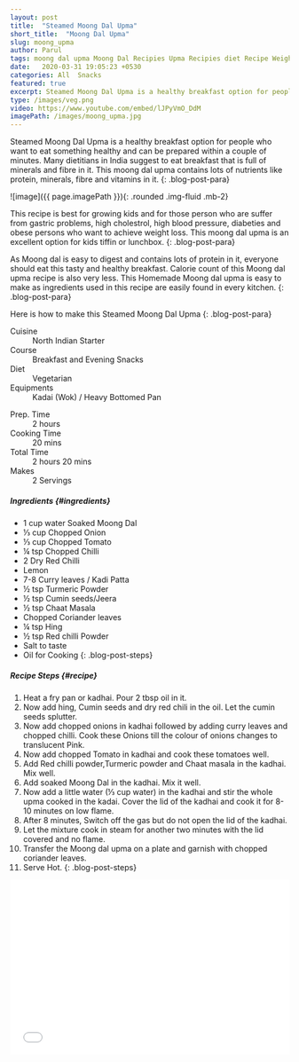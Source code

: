 ```yaml
---
layout: post
title:  "Steamed Moong Dal Upma"
short_title:  "Moong Dal Upma"
slug: moong_upma
author: Parul
tags: moong dal upma Moong Dal Recipies Upma Recipies diet Recipe Weight loss recipe less oil breakfast recipe healthy and tasty breakfast recipe easy digestable breakfast moong dal upma breakfast helpful for person having high cholestrol high blood pressure diabeties weight loss recipe lentils upma foodyindianmom
date:   2020-03-31 19:05:23 +0530
categories: All  Snacks
featured: true
excerpt: Steamed Moong Dal Upma is a healthy breakfast option for people who want to eat something healthy and can be prepared within a couple of minutes.
type: /images/veg.png
video: https://www.youtube.com/embed/lJPyVmO_DdM
imagePath: /images/moong_upma.jpg
---
```


Steamed Moong Dal Upma is a healthy breakfast option for people who want to eat something healthy and can be prepared within a couple of minutes. Many dietitians in India suggest to eat breakfast that is full of minerals and fibre in it. This moong dal upma contains lots of nutrients like protein, minerals, fibre and vitamins in it.
{: .blog-post-para}

![image]({{ page.imagePath }}){: .rounded .img-fluid .mb-2}


This recipe is best for growing kids and for those person who are suffer from gastric problems, high cholestrol, high blood pressure, diabeties and obese persons who want to achieve weight loss. This moong dal upma is an excellent option for kids tiffin or lunchbox.
{: .blog-post-para}


As Moong dal is easy to digest and contains lots of protein in it, everyone should eat this tasty and healthy breakfast. Calorie count of this Moong dal upma recipe is also very less. This Homemade Moong dal upma is easy to make as ingredients used in this recipe are easily found in every kitchen.
{: .blog-post-para}


Here is how to make this Steamed Moong Dal Upma
{: .blog-post-para}

<div class="row">
    <div class="col-md-6">
        <dl class="row">
            <dt class="col-sm-4">Cuisine</dt><dd class="col-sm-7">North Indian Starter</dd>
            <dt class="col-sm-4">Course</dt><dd class="col-sm-7">Breakfast and Evening Snacks</dd>
            <dt class="col-sm-4">Diet</dt><dd class="col-sm-7">Vegetarian</dd>
            <dt class="col-sm-4">Equipments</dt><dd class="col-sm-7">Kadai (Wok) / Heavy Bottomed Pan</dd>
        </dl>
    </div>
    <div class="col-md-6">
        <dl class="row">
            <dt class="col-sm-5">Prep. Time</dt><dd class="col-sm-7">2 hours</dd>
            <dt class="col-sm-5">Cooking Time</dt><dd class="col-sm-7">20 mins</dd>
            <dt class="col-sm-5">Total Time</dt><dd class="col-sm-7">2 hours 20 mins</dd>
            <dt class="col-sm-5">Makes</dt><dd class="col-sm-7">2 Servings</dd>
        </dl>
    </div>
</div>

##### **Ingredients** {#ingredients}
- 1 cup water Soaked Moong Dal
- ⅓ cup Chopped Onion
- ⅓ cup Chopped Tomato
- ¼ tsp Chopped Chilli
- 2 Dry Red Chilli
- Lemon
- 7-8 Curry leaves / Kadi Patta
- ½ tsp Turmeric Powder
- ½ tsp Cumin seeds/Jeera
- ½ tsp Chaat Masala
- Chopped Coriander leaves
- ¼ tsp Hing
- ½ tsp Red chilli Powder
- Salt to taste
- Oil for Cooking
{: .blog-post-steps}

##### **Recipe Steps** {#recipe}
1. Heat a fry pan or kadhai. Pour 2 tbsp oil in it.
1. Now add hing, Cumin seeds and dry red chili in the oil. Let the cumin seeds splutter.
1. Now add chopped onions in kadhai followed by adding curry leaves and chopped chilli. Cook these Onions till the colour of onions changes to translucent Pink.
1. Now add chopped Tomato in kadhai and cook these tomatoes well.
1. Add Red chilli powder,Turmeric powder and Chaat masala in the kadhai. Mix well.
1. Add soaked Moong Dal in the kadhai. Mix it well.
1. Now add a little water (⅓ cup water) in the kadhai and stir the whole upma cooked in the kadai. Cover the lid of the kadhai and cook it for 8-10 minutes on low flame.
1. After 8 minutes, Switch off the gas but do not open the lid of the kadhai.
1. Let the mixture cook in steam for another two minutes with the lid covered and no flame.
1. Transfer the Moong dal upma on a plate and garnish with chopped coriander leaves.
1. Serve Hot.
{: .blog-post-steps}

<div class="row" id="video">
    <div class="col-md-12">
        <div class="embed-responsive embed-responsive-16by9">
            <iframe width="100%" height="315" src="{{page.video}}" frameborder="0" allow="accelerometer; autoplay; encrypted-media; gyroscope; picture-in-picture" allowfullscreen></iframe>
        </div>
    </div>
</div>
<br>
